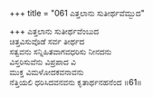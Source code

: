 +++
title = "061 ಎತ್ತಲಾನು ಸುತೀರ್ಥವೆಮ್ಬುದ"

+++
ಎತ್ತಲಾನು ಸುತೀರ್ಥವೆಂಬುದ   
ಚಿತ್ತವಿಸುವೊಡೆ ಸರ್ವ ತೀರ್ಥದ   
ಸತ್ವವನು ಸನ್ನಿಹಿತವಾಗವಧರಿಸು ನೀನದನು   
ವಿಸ್ತರಿಸುವೆನು ವಿಪ್ರಪಾದ ವಿ   
ಮುಕ್ತ ವಿಮಳೋದಕವನಾವನು   
ನೆತ್ತಿಯಲಿ ಧರಿಸಿದವನವನು ಕೃತಾರ್ಥನಹನೆಂದ   ॥61॥